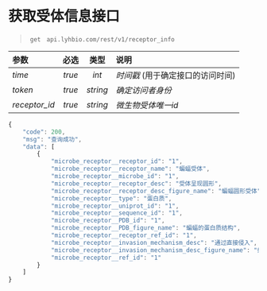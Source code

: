 # 获取受体信息接口
> `get`   `api.lyhbio.com/rest/v1/receptor_info`

| 参数            |   必选   |    类型    | 说明                  |
| :------------ | :----: | :------: | :------------------ |
| *time*        | *true* |  *int*   | *时间戳* (用于确定接口的访问时间) |
| *token*       | *true* | *string* | *确定访问者身份*           |
| *receptor_id* | *true* | *string* | *微生物受体唯一id*         |

``` javascript
{
    "code": 200,
    "msg": "查询成功",
    "data": [
        {
            "microbe_receptor__receptor_id": "1",
            "microbe_receptor__receptor_name": "蝙蝠受体",
            "microbe_receptor__microbe_id": "1",
            "microbe_receptor__receptor_desc": "受体呈现圆形",
            "microbe_receptor__receptor_desc_figure_name": "蝙蝠圆形受体",
            "microbe_receptor__type": "蛋白质",
            "microbe_receptor__uniprot_id": "1",
            "microbe_receptor__sequence_id": "1",
            "microbe_receptor__PDB_id": "1",
            "microbe_receptor__PDB_figure_name": "蝙蝠的蛋白质结构",
            "microbe_receptor__receptor_ref_id": "1",
            "microbe_receptor__invasion_mechanism_desc": "通过直接侵入",
            "microbe_receptor__invasion_mechanism_desc_figure_name": "如何侵入",
            "microbe_receptor__ref_id": "1"
        }
    ]
}
```

